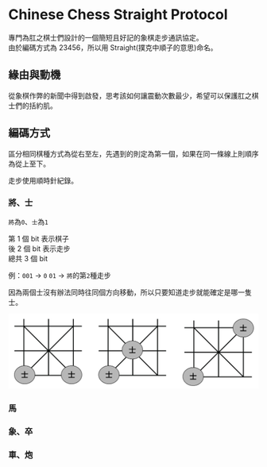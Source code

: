 # Chinese Chess Straight Protocol

專門為肛之棋士們設計的一個簡短且好記的象棋走步通訊協定。<br>
由於編碼方式為 23456，所以用 Straight(撲克中順子的意思)命名。

## 緣由與動機

從象棋作弊的新聞中得到啟發，思考該如何讓震動次數最少，希望可以保護肛之棋士們的括約肌。

## 編碼方式

區分相同棋種方式為從右至左，先遇到的則定為第一個，如果在同一條線上則順序為從上至下。

走步使用順時針紀錄。

### 將、士

`將`為`0`、`士`為`1`

第 1 個 bit 表示棋子<br>
後 2 個 bit 表示走步<br>
總共 3 個 bit<br>

例：`001` -> `0` `01` -> `將`的第`2`種走步

因為兩個士沒有辦法同時往同個方向移動，所以只要知道走步就能確定是哪一隻士。

![](./image/A_move.png)

### 馬

### 象、卒

### 車、炮
